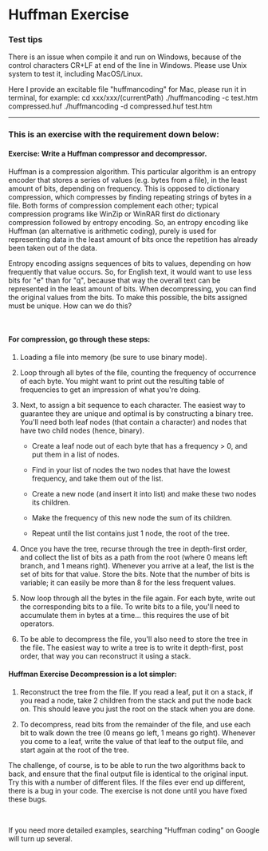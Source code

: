# Huffman Exercise
### Test tips
There is an issue when compile it and run on Windows, because of the control characters CR+LF at end of the line in Windows.
Please use Unix system to test it, including MacOS/Linux.

Here I provide an excitable file "huffmancoding" for Mac, please run it in terminal, for example:
cd xxx/xxx/(currentPath)
./huffmancoding -c test.htm compressed.huf
./huffmancoding -d compressed.huf test.htm
***
### This is an exercise with the requirement down below:

#### Exercise: Write a Huffman compressor and decompressor.

Huffman is a compression algorithm. This particular algorithm is an entropy encoder that stores a series of values (e.g. bytes from a file), in the least amount of bits, depending on frequency. This is opposed to dictionary compression, which compresses by finding repeating strings of bytes in a file. Both forms of compression complement each other; typical compression programs like WinZip or WinRAR first do dictionary compression followed by entropy encoding. So, an entropy encoding like Huffman (an alternative is arithmetic coding), purely is used for representing data in the least amount of bits once the repetition has already been taken out of the data.

Entropy encoding assigns sequences of bits to values, depending on how frequently that value occurs. So, for English text, it would want to use less bits for "e" than for "q", because that way the overall text can be represented in the least amount of bits. When decompressing, you can find the original values from the bits. To make this possible, the bits assigned must be unique. How can we do this?

​

#### For compression, go through these steps:

1.  Loading a file into memory (be sure to use binary mode).
    
2.  Loop through all bytes of the file, counting the frequency of occurrence of each byte. You might want to print out the resulting table of frequencies to get an impression of what you're doing.
    
3.  Next, to assign a bit sequence to each character. The easiest way to guarantee they are unique and optimal is by constructing a binary tree. You'll need both leaf nodes (that contain a character) and nodes that have two child nodes (hence, binary).
    
    -   Create a leaf node out of each byte that has a frequency > 0, and put them in a list of nodes.
        
    -   Find in your list of nodes the two nodes that have the lowest frequency, and take them out of the list.
        
    -   Create a new node (and insert it into list) and make these two nodes its children.
        
    -   Make the frequency of this new node the sum of its children.
        
    -   Repeat until the list contains just 1 node, the root of the tree.
        
4.  Once you have the tree, recurse through the tree in depth-first order, and collect the list of bits as a path from the root (where 0 means left branch, and 1 means right). Whenever you arrive at a leaf, the list is the set of bits for that value. Store the bits. Note that the number of bits is variable; it can easily be more than 8 for the less frequent values.
    
5.  Now loop through all the bytes in the file again. For each byte, write out the corresponding bits to a file. To write bits to a file, you'll need to accumulate them in bytes at a time... this requires the use of bit operators.
    
6.  To be able to decompress the file, you'll also need to store the tree in the file. The easiest way to write a tree is to write it depth-first, post order, that way you can reconstruct it using a stack.
    

#### Huffman Exercise Decompression is a lot simpler:

1.  Reconstruct the tree from the file. If you read a leaf, put it on a stack, if you read a node, take 2 children from the stack and put the node back on. This should leave you just the root on the stack when you are done.
    
2.  To decompress, read bits from the remainder of the file, and use each bit to walk down the tree (0 means go left, 1 means go right). Whenever you come to a leaf, write the value of that leaf to the output file, and start again at the root of the tree.
    

The challenge, of course, is to be able to run the two algorithms back to back, and ensure that the final output file is identical to the original input. Try this with a number of different files. If the files ever end up different, there is a bug in your code. The exercise is not done until you have fixed these bugs.

​

If you need more detailed examples, searching "Huffman coding" on Google will turn up several.